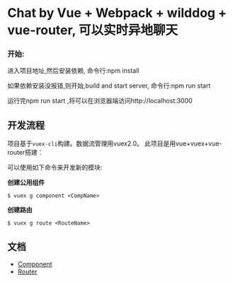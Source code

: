 # Chat by Vue + Webpack + wilddog + vue-router, 可以实时异地聊天

### 开始:

进入项目地址,然后安装依赖,
命令行:npm install

如果依赖安装没报错,则开始,build and start server,
命令行:npm run start

运行完npm run start ,将可以在浏览器端访问http://localhost:3000



## 开发流程
项目基于`vuex-cli`构建。数据流管理用vuex2.0。
此项目是用vue+vuex+vue-router搭建：

可以使用如下命令来开发新的模块:

**创建公用组件** 
```
$ vuex g component <CompName>
```

**创建路由**    
```
$ vuex g route <RouteName>
```

## 文档
- [Component](docs/component.md)
- [Router](docs/router.md)



